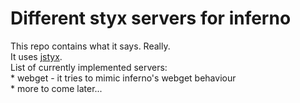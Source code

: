 Different styx servers for inferno
==================================

This repo contains what it says. Really.  
It uses [jstyx](http://jstyx.sf.net).  
List of currently implemented servers:  
	* webget - it tries to mimic inferno's webget behaviour  
	* more to come later...  